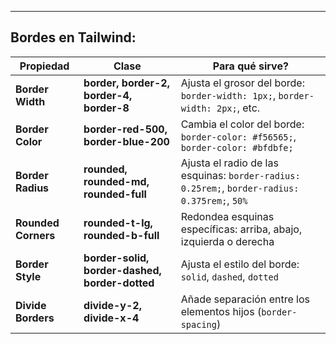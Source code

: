 
---
## Bordes en Tailwind:

| **Propiedad**       | **Clase**                                      | **Para qué sirve?**                                                      |
| ------------------- | ---------------------------------------------- | ------------------------------------------------------------------------ |
| **Border Width**    | **border, border-2, border-4, border-8**       | Ajusta el grosor del borde: `border-width: 1px;`, `border-width: 2px;`, etc.                         |
| **Border Color**    | **border-red-500, border-blue-200**            | Cambia el color del borde: `border-color: #f56565;`, `border-color: #bfdbfe;`                       |
| **Border Radius**   | **rounded, rounded-md, rounded-full**          | Ajusta el radio de las esquinas: `border-radius: 0.25rem;`, `border-radius: 0.375rem;`, `50%`       |
| **Rounded Corners** | **rounded-t-lg, rounded-b-full**               | Redondea esquinas específicas: arriba, abajo, izquierda o derecha        |
| **Border Style**    | **border-solid, border-dashed, border-dotted** | Ajusta el estilo del borde: `solid`, `dashed`, `dotted`                  |
| **Divide Borders**  | **divide-y-2, divide-x-4**                     | Añade separación entre los elementos hijos (`border-spacing`)            |
